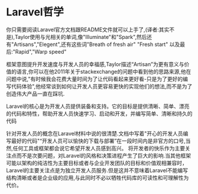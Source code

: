 # Laravel哲学

你只需要阅读Laravel官方文档跟README文件就可以上手了,\(译者:其实不是\),Taylor使用与光相关的单词,像"Illuminate"和"Spark",然后还有"Artisans","Elegent",还有这些词"Breath of fresh air" "Fresh start" 以及最后:"Rapid","Warp speed"

框架意图提升开发速度与开发人员的幸福感,Taylor描述“Artisan”为更有意义与价值的语言,你可以在他2011年关于stackexchange的问题中看到他的思路来源,他在问题中说,"有时候我会花费大量时间为了让代码看起来更好看-只是为了更好的编写代码体验",他经常谈到如何让开发人员更容易更快的实现他们的想法,而不是为了创造伟大产品一直在踩坑.

Laravel的核心是为开发人员提供装备和支持。它的目标是提供清晰、简单、漂亮的代码和特性，帮助开发人员快速学习、启动和开发，并编写简单、清晰和持久的代码

针对开发人员的概念在Laravel材料中说的很清楚.文档中写着"开心的开发人员编写最好的代码"“开发人员可以愉快的下载与部署”在一段时间内是非官方的口号,当然,任何工具或框架都会说它希望开发人员感到高兴。 将开发者的快乐作为主要关注点而不是次要问题，对Laravel的风格和决策进程产生了巨大的影响.当其他框架可能以架构的纯洁性为主要目标或者与企业开发团队的目标和价值观相兼容时，Laravel的主要关注点是为独立开发人员服务.但是这并不意味着Laravel不能编写结构清晰或者是企业级的应用,与此同时不必以牺牲代码库的可读性和可理解性为代价。

